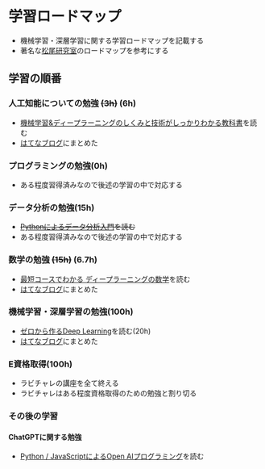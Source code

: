 # 学習ロードマップ
- 機械学習・深層学習に関する学習ロードマップを記載する
- 著名な[松尾研究室](https://weblab.t.u-tokyo.ac.jp/%E4%BA%BA%E5%B7%A5%E7%9F%A5%E8%83%BD%E3%83%BB%E6%B7%B1%E5%B1%A4%E5%AD%A6%E7%BF%92%E3%82%92%E5%AD%A6%E3%81%B6%E3%81%9F%E3%82%81%E3%81%AE%E3%83%AD%E3%83%BC%E3%83%89%E3%83%9E%E3%83%83%E3%83%97/#title_2_b)のロードマップを参考にする

## 学習の順番
### 人工知能についての勉強 ~~(3h)~~ (6h)
- [機械学習&ディープラーニングのしくみと技術がしっかりわかる教科書](https://amzn.to/3Runwqd)を読む
- [はてなブログ](https://sonic1216.hatenablog.com/entry/2023/10/06/215431_3)にまとめた

### プログラミングの勉強(0h)
- ある程度習得済みなので後述の学習の中で対応する

### データ分析の勉強(15h)
- ~~[Pythonによるデータ分析入門](https://amzn.to/44XZdUU)を読む~~
- ある程度習得済みなので後述の学習の中で対応する

### 数学の勉強 ~~(15h)~~ (6.7h)
- [最短コースでわかる ディープラーニングの数学](https://amzn.to/3taqk1u)を読む
- [はてなブログ](https://sonic1216.hatenablog.com/entry/2023/10/16/222720)にまとめた

### 機械学習・深層学習の勉強(100h)
- [ゼロから作るDeep Learning](https://amzn.to/3LtoZcs)を読む(20h)
- [はてなブログ](https://sonic1216.hatenablog.com/entry/2023/11/09/210747)にまとめた

### E資格取得(100h)
- ラビチャレの講座を全て終える
- ラビチャレはある程度資格取得のための勉強と割り切る

### その後の学習
#### ChatGPTに関する勉強
- [Python / JavaScriptによるOpen AIプログラミング](https://amzn.to/474784P)を読む
